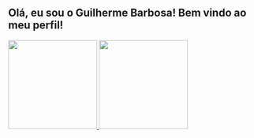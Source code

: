 ## Olá, eu sou o Guilherme Barbosa! Bem vindo ao meu perfil!

<div>
  <a href = "https://github.com/GuiBarbosa13">
    <img height = "180em" src = "https://github-readme-stats.vercel.app/api?username=GuiBarbosa13&show_icons=true&theme=great-gatsby">
    <img height = "180em" src = "https://github-readme-stats.vercel.app/api/top-langs/?username=GuiBarbosa13&layout=compact&theme=great-gatsby">
</div>

<!--
**GuiBarbosa13/GuiBarbosa13** is a ✨ _special_ ✨ repository because its `README.md` (this file) appears on your GitHub profile.

Here are some ideas to get you started:

- 🔭 I’m currently working on ...
- 🌱 I’m currently learning ...
- 👯 I’m looking to collaborate on ...
- 🤔 I’m looking for help with ...
- 💬 Ask me about ...
- 📫 How to reach me: ...
- 😄 Pronouns: ...
- ⚡ Fun fact: ...
-->
